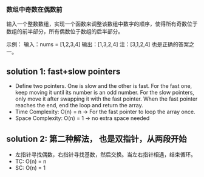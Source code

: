 ### 数组中奇数在偶数前

输入一个整数数组，实现一个函数来调整该数组中数字的顺序，使得所有奇数位于数组的前半部分，所有偶数位于数组的后半部分。

示例：
输入：nums = [1,2,3,4]
输出：[1,3,2,4]
注：[3,1,2,4] 也是正确的答案之一。

## solution 1: fast+slow pointers
- Define two pointers. One is slow and the other is fast. For the fast one, keep moving it until its number is an odd number. For the slow
    pointers, only move it after swapping it with the fast pointer. When the fast pointer reaches the end, end the loop and return the array.
- Time Complexity: O(n) = n -> For the fast pointer to loop the array once.
- Space Complexity: O(n) = 1 -> no extra space needed

## solution 2: 第二种解法， 也是双指针，从两段开始
- 左指针寻找偶数，右指针寻找基数，然后交换。当左右指针相遇，结束循环。
- TC: O(n) = n
- SC: O(n) = 1